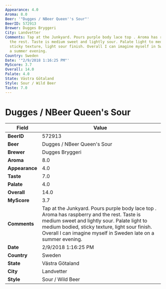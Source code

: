 ```yaml
---
Appearance: 4.0
Aroma: 8.0
Beer: '"Dugges / NBeer Queen''s Sour"'
BeerID: 572913
Brewer: Dugges Bryggeri
City: Landvetter
Comments: Tap at the Junkyard. Pours purple body lace top . Aroma has raspberry and
  the rest. Taste is medium sweet and lightly sour. Palate light to medium bodied,
  sticky texture, light sour finish. Overall I can imagine myself in Sweden late on
  a summer evening.
Country: Sweden
Date: '"2/9/2018 1:16:25 PM"'
MyScore: 3.7
Overall: 14.0
Palate: 4.0
State: Västra Götaland
Style: Sour / Wild Beer
Taste: 7.0
---
```


# Dugges / NBeer Queen's Sour

| Field         | Value |
|---------------|-------|
| **BeerID** | 572913 |
| **Beer** | Dugges / NBeer Queen's Sour |
| **Brewer** | Dugges Bryggeri |
| **Aroma** | 8.0 |
| **Appearance** | 4.0 |
| **Taste** | 7.0 |
| **Palate** | 4.0 |
| **Overall** | 14.0 |
| **MyScore** | 3.7 |
| **Comments** | Tap at the Junkyard. Pours purple body lace top . Aroma has raspberry and the rest. Taste is medium sweet and lightly sour. Palate light to medium bodied, sticky texture, light sour finish. Overall I can imagine myself in Sweden late on a summer evening. |
| **Date** | 2/9/2018 1:16:25 PM |
| **Country** | Sweden |
| **State** | Västra Götaland |
| **City** | Landvetter |
| **Style** | Sour / Wild Beer |
